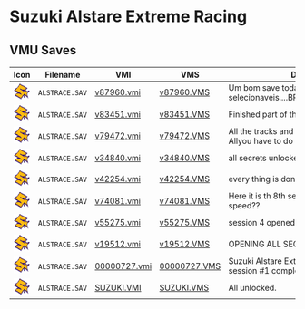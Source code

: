 # Suzuki Alstare Extreme Racing

## VMU Saves

| Icon | Filename | VMI | VMS | Description |
|------|----------|-----|-----|-------------|
| ![Suzuki Alstare Extreme Racing](../icons/ALSTRACE.SAV.GIF) | `ALSTRACE.SAV` | [v87960.vmi](v87960.vmi) | [v87960.VMS](v87960.VMS) | Um bom save todas as pistas e motcicletas selecionaveis....BRAZIL>>>>16/03/2003>>>  |
| ![Suzuki Alstare Extreme Racing](../icons/ALSTRACE.SAV.GIF) | `ALSTRACE.SAV` | [v83451.vmi](v83451.vmi) | [v83451.VMS](v83451.VMS) | Finished part of the reversedtracks.  |
| ![Suzuki Alstare Extreme Racing](../icons/ALSTRACE.SAV.GIF) | `ALSTRACE.SAV` | [v79472.vmi](v79472.vmi) | [v79472.VMS](v79472.VMS) | All the tracks and all the bikes unlocked. Allyou have to do is finish the reverse.  |
| ![Suzuki Alstare Extreme Racing](../icons/ALSTRACE.SAV.GIF) | `ALSTRACE.SAV` | [v34840.vmi](v34840.vmi) | [v34840.VMS](v34840.VMS) | all secrets unlocked  |
| ![Suzuki Alstare Extreme Racing](../icons/ALSTRACE.SAV.GIF) | `ALSTRACE.SAV` | [v42254.vmi](v42254.vmi) | [v42254.VMS](v42254.VMS) | every thing is done have fun  |
| ![Suzuki Alstare Extreme Racing](../icons/ALSTRACE.SAV.GIF) | `ALSTRACE.SAV` | [v74081.vmi](v74081.vmi) | [v74081.VMS](v74081.VMS) | Here it is th 8th session!! can u handle the speed??  |
| ![Suzuki Alstare Extreme Racing](../icons/ALSTRACE.SAV.GIF) | `ALSTRACE.SAV` | [v55275.vmi](v55275.vmi) | [v55275.VMS](v55275.VMS) | session 4 opened  |
| ![Suzuki Alstare Extreme Racing](../icons/ALSTRACE.SAV.GIF) | `ALSTRACE.SAV` | [v19512.vmi](v19512.vmi) | [v19512.VMS](v19512.VMS) | OPENING ALL SECRETS  |
| ![Suzuki Alstare Extreme Racing](../icons/ALSTRACE.SAV.GIF) | `ALSTRACE.SAV` | [00000727.vmi](00000727.vmi) | [00000727.VMS](00000727.VMS) | Suzuki Alstare Extreme Racing with novice session #1 completed.  |
| ![Suzuki Alstare Extreme Racing](../icons/ALSTRACE.SAV.GIF) | `ALSTRACE.SAV` | [SUZUKI.VMI](SUZUKI.VMI) | [SUZUKI.VMS](SUZUKI.VMS) | All unlocked. |
